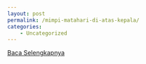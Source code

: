 ```yaml
---
layout: post
permalink: /mimpi-matahari-di-atas-kepala/
categories:
    - Uncategorized
---
```


[Baca Selengkapnya](/03)